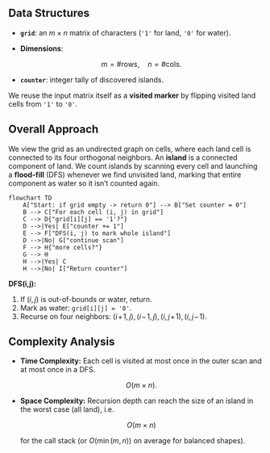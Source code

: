 ## Data Structures

* **`grid`**: an $m\times n$ matrix of characters (`'1'` for land, `'0'` for water).
* **Dimensions**:

  $$
    m = \#\text{rows},\quad n = \#\text{cols}.
  $$
* **`counter`**: integer tally of discovered islands.

We reuse the input matrix itself as a **visited marker** by flipping visited land cells from `'1'` to `'0'`.

## Overall Approach

We view the grid as an undirected graph on cells, where each land cell is connected to its four orthogonal neighbors. An **island** is a connected component of land. We count islands by scanning every cell and launching a **flood-fill** (DFS) whenever we find unvisited land, marking that entire component as water so it isn’t counted again.

```mermaid
flowchart TD
    A["Start: if grid empty -> return 0"] --> B["Set counter = 0"]
    B --> C["For each cell (i, j) in grid"]
    C --> D{"grid[i][j] == '1'?"}
    D -->|Yes| E["counter += 1"]
    E --> F["DFS(i, j) to mark whole island"]
    D -->|No| G["continue scan"]
    F --> H{"more cells?"}
    G --> H
    H -->|Yes| C
    H -->|No| I["Return counter"]
```

**DFS(i,j):**

1. If $(i,j)$ is out-of-bounds or water, return.
2. Mark as water: `grid[i][j] = '0'`.
3. Recurse on four neighbors:
   $\bigl(i\!+\!1,j\bigr),\,(i\!-\!1,j),\,(i,j\!+\!1),\,(i,j\!-\!1)$.

## Complexity Analysis

* **Time Complexity:**
  Each cell is visited at most once in the outer scan and at most once in a DFS.

  $$
    O(m \times n).
  $$
* **Space Complexity:**
  Recursion depth can reach the size of an island in the worst case (all land), i.e.

  $$
    O(m \times n)
  $$

  for the call stack (or $O(\min(m,n))$ on average for balanced shapes).


